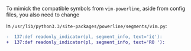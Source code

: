 To mimick the compatible symbols from `vim-powerline`, aside from config files,
you also need to change

in `/usr/lib/python3.3/site-packages/powerline/segments/vim.py`:

```diff
-  137:def readonly_indicator(pl, segment_info, text='î¢'):
+  137:def readonly_indicator(pl, segment_info, text='RO '):
```
